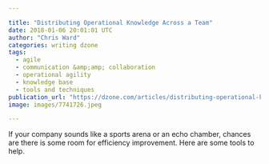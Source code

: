 ```yaml
---

title: "Distributing Operational Knowledge Across a Team"
date: 2018-01-06 20:01:01 UTC
author: "Chris Ward"
categories: writing dzone
tags:
  - agile
  - communication &amp;amp; collaboration
  - operational agility
  - knowledge base
  - tools and techniques
publication_url: "https://dzone.com/articles/distributing-operational-knowledge-across-a-team"
image: images/7741726.jpeg

---
```

If your company sounds like a sports arena or an echo chamber, chances are there is some room for efficiency improvement. Here are some tools to help.

